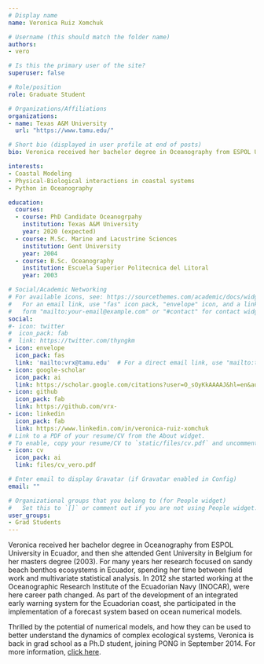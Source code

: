 ```yaml
---
# Display name
name: Veronica Ruiz Xomchuk

# Username (this should match the folder name)
authors:
- vero

# Is this the primary user of the site?
superuser: false

# Role/position
role: Graduate Student

# Organizations/Affiliations
organizations:
- name: Texas A&M University
  url: "https://www.tamu.edu/"

# Short bio (displayed in user profile at end of posts)
bio: Veronica received her bachelor degree in Oceanography from ESPOL University in Ecuador, and then she attended Gent University in Belgium for her masters degree (2003). For many years her research focused on sandy beach benthos ecosystems in Ecuador, spending her time between field work and multivariate statistical analysis. In 2012 she started working at the Oceanographic Research Institute of the Ecuadorian Navy (INOCAR), were here career path changed. As part of the development of an integrated early warning system for the Ecuadorian coast, she participated in the implementation of a forecast system based on ocean numerical models.

interests:
- Coastal Modeling
- Physical-Biological interactions in coastal systems
- Python in Oceanography

education:
  courses:
  - course: PhD Candidate Oceanogrpahy
    institution: Texas A&M University
    year: 2020 (expected)
  - course: M.Sc. Marine and Lacustrine Sciences
    institution: Gent University
    year: 2004
  - course: B.Sc. Oceanography
    institution: Escuela Superior Politecnica del Litoral
    year: 2003

# Social/Academic Networking
# For available icons, see: https://sourcethemes.com/academic/docs/widgets/#icons
#   For an email link, use "fas" icon pack, "envelope" icon, and a link in the
#   form "mailto:your-email@example.com" or "#contact" for contact widget.
social:
#- icon: twitter
#  icon_pack: fab
#  link: https://twitter.com/thyngkm
- icon: envelope
  icon_pack: fas
  link: 'mailto:vrx@tamu.edu'  # For a direct email link, use "mailto:test@example.org".
- icon: google-scholar
  icon_pack: ai
  link: https://scholar.google.com/citations?user=O_sOyKkAAAAJ&hl=en&authuser=1
- icon: github
  icon_pack: fab
  link: https://github.com/vrx-
- icon: linkedin
  icon_pack: fab
  link: https://www.linkedin.com/in/veronica-ruiz-xomchuk
# Link to a PDF of your resume/CV from the About widget.
# To enable, copy your resume/CV to `static/files/cv.pdf` and uncomment the lines below.  
- icon: cv
  icon_pack: ai
  link: files/cv_vero.pdf

# Enter email to display Gravatar (if Gravatar enabled in Config)
email: ""

# Organizational groups that you belong to (for People widget)
#   Set this to `[]` or comment out if you are not using People widget.  
user_groups:
- Grad Students
---
```


Veronica received her bachelor degree in Oceanography from ESPOL University in Ecuador, and then she attended Gent University in Belgium for her masters degree (2003). For many years her research focused on sandy beach benthos ecosystems in Ecuador, spending her time between field work and multivariate statistical analysis. In 2012 she started working at the Oceanographic Research Institute of the Ecuadorian Navy (INOCAR), were here career path changed. As part of the development of an integrated early warning system for the Ecuadorian coast, she participated in the implementation of a forecast system based on ocean numerical models.

Thrilled by the potential of numerical models, and how they can be used to better understand the dynamics of complex ecological systems, Veronica is back in grad school as a Ph.D student, joining PONG in September 2014. For more information, [click here](https://vrx-.github.io/).
